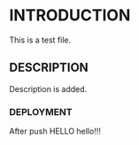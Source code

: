 # INTRODUCTION
This is a test file.
## DESCRIPTION
Description is added.
### DEPLOYMENT	
After push
HELLO hello!!!
